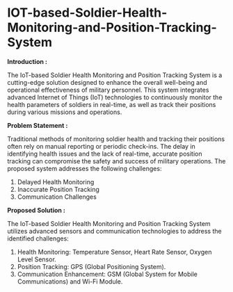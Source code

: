 # IOT-based-Soldier-Health-Monitoring-and-Position-Tracking-System

**Introduction :**

The IoT-based Soldier Health Monitoring and Position Tracking System is a cutting-edge solution designed to enhance the overall well-being and operational effectiveness of military personnel. This system integrates advanced Internet of Things (IoT) technologies to continuously monitor the health parameters of soldiers in real-time, as well as track their positions during various missions and operations.

**Problem Statement :**

Traditional methods of monitoring soldier health and tracking their positions often rely on manual reporting or periodic check-ins. The delay in identifying health issues and the lack of real-time, accurate position tracking can compromise the safety and success of military operations. The proposed system addresses the following challenges:
  1) Delayed Health Monitoring
  2) Inaccurate Position Tracking
  3) Communication Challenges

**Proposed Solution :**

The IoT-based Soldier Health Monitoring and Position Tracking System utilizes advanced sensors and communication technologies to address the identified challenges:
  1) Health Monitoring: Temperature Sensor, Heart Rate Sensor, Oxygen Level Sensor.
  2) Position Tracking: GPS (Global Positioning System).
  3) Communication Enhancement: GSM (Global System for Mobile Communications) and Wi-Fi Module. 
